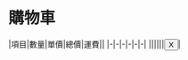 # 購物車
<div id="flame" markdown="1">
|項目|數量|單價|總價|運費||
|-|-|-|-|-|-|
||||||<button>X</button>|
</div>
<script>
(function() {var tbody=document.all.flame.tBodies[0], button=tbody.querySelector('button').outerHTML; tbody.innerHTML=''; (localStorage.getItem('cart')||'').solit('\n').forEach(function(el) {el=el.split(','); fetch(a[2]+'.csv').then(v=>v.text()).then(v=>{v=v.split(','); tbody.innerHTML+='<tr>'+['', v[3]?el[0]+'<small>'+v[3]+'</small>':el[0], el[1], v[0], v[2]?Function('n, p', 'return'+(v[2][0]=='"'?(v[2].match(/^"(.*)"$/)||[])[1]:v[2]))(v[0], el[1]):v[0]*el[1], v[1], button].join('<td>');});})();
</script>
